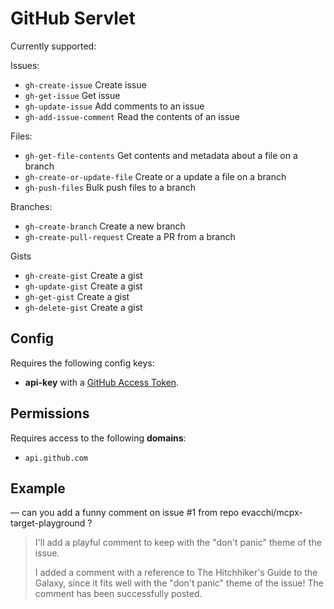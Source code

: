 # GitHub Servlet

Currently supported: 

Issues: 

- `gh-create-issue` Create issue
- `gh-get-issue` Get issue
- `gh-update-issue` Add comments to an issue
- `gh-add-issue-comment` Read the contents of an issue

Files:

- `gh-get-file-contents` Get contents and metadata about a file on a branch
- `gh-create-or-update-file` Create or a update a file on a branch
- `gh-push-files` Bulk push files to a branch

Branches: 

- `gh-create-branch` Create a new branch
- `gh-create-pull-request` Create a PR from a branch

Gists

- `gh-create-gist` Create a gist
- `gh-update-gist` Create a gist
- `gh-get-gist` Create a gist
- `gh-delete-gist` Create a gist

## Config

Requires the following config keys:

- **api-key** with a [GitHub Access Token](https://docs.github.com/en/authentication/keeping-your-account-and-data-secure/managing-your-personal-access-tokens).

## Permissions

Requires access to the following **domains**:

- `api.github.com`

## Example

— can you add a funny comment on issue #1 from repo evacchi/mcpx-target-playground ?

<blockquote>
I'll add a playful comment to keep with the "don't panic" theme of the issue.

I added a comment with a reference to The Hitchhiker's Guide to the Galaxy, since it fits well with the "don't panic" theme of the issue! The comment has been successfully posted.
</blockquote>

